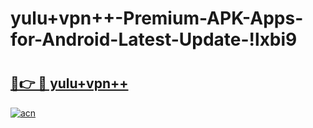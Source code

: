 # yulu+vpn++-Premium-APK-Apps-for-Android-Latest-Update-!lxbi9

# <h2><a href="https://rss5xw.esa.edu.pl?title=yulu+vpn++&ref=lxbi9">🔗👉 🔴 yulu+vpn++</a></h2>

[![acn](https://github.com/user-attachments/assets/0f9c940e-d8b0-45ae-aac7-cd30a18b3e1c)](https://rss5xw.esa.edu.pl?title=yulu+vpn++&ref=lxbi9)

